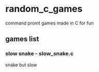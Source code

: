 # random_c_games
command promt games made in C for fun

## games list
### slow snake - slow_snake.c
snake but slow
